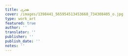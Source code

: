 ```yaml
---
title: هجرى
cover: /images/1398441_565954513453668_734308405_o.jpg
type: work_art
featured: true
author: ''
translator: ''
publisher: ''
publish_date: ''
notes: ''
---
```

